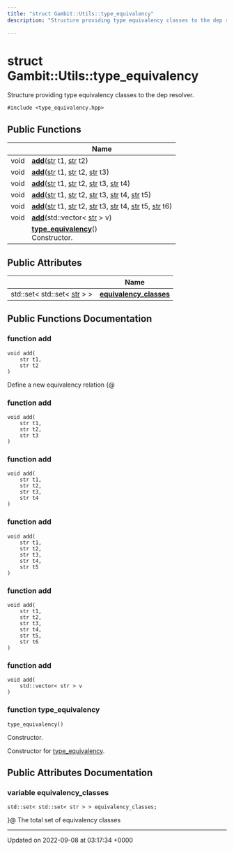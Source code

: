 ```yaml
---
title: "struct Gambit::Utils::type_equivalency"
description: "Structure providing type equivalency classes to the dep resolver. "

---
```


# struct Gambit::Utils::type_equivalency



Structure providing type equivalency classes to the dep resolver. 


`#include <type_equivalency.hpp>`

## Public Functions

|                | Name           |
| -------------- | -------------- |
| void | **[add](/documentation/code/classes/structgambit_1_1utils_1_1type__equivalency/#function-add)**([str](/documentation/code/namespaces/namespacegambit/#typedef-str) t1, [str](/documentation/code/namespaces/namespacegambit/#typedef-str) t2) |
| void | **[add](/documentation/code/classes/structgambit_1_1utils_1_1type__equivalency/#function-add)**([str](/documentation/code/namespaces/namespacegambit/#typedef-str) t1, [str](/documentation/code/namespaces/namespacegambit/#typedef-str) t2, [str](/documentation/code/namespaces/namespacegambit/#typedef-str) t3) |
| void | **[add](/documentation/code/classes/structgambit_1_1utils_1_1type__equivalency/#function-add)**([str](/documentation/code/namespaces/namespacegambit/#typedef-str) t1, [str](/documentation/code/namespaces/namespacegambit/#typedef-str) t2, [str](/documentation/code/namespaces/namespacegambit/#typedef-str) t3, [str](/documentation/code/namespaces/namespacegambit/#typedef-str) t4) |
| void | **[add](/documentation/code/classes/structgambit_1_1utils_1_1type__equivalency/#function-add)**([str](/documentation/code/namespaces/namespacegambit/#typedef-str) t1, [str](/documentation/code/namespaces/namespacegambit/#typedef-str) t2, [str](/documentation/code/namespaces/namespacegambit/#typedef-str) t3, [str](/documentation/code/namespaces/namespacegambit/#typedef-str) t4, [str](/documentation/code/namespaces/namespacegambit/#typedef-str) t5) |
| void | **[add](/documentation/code/classes/structgambit_1_1utils_1_1type__equivalency/#function-add)**([str](/documentation/code/namespaces/namespacegambit/#typedef-str) t1, [str](/documentation/code/namespaces/namespacegambit/#typedef-str) t2, [str](/documentation/code/namespaces/namespacegambit/#typedef-str) t3, [str](/documentation/code/namespaces/namespacegambit/#typedef-str) t4, [str](/documentation/code/namespaces/namespacegambit/#typedef-str) t5, [str](/documentation/code/namespaces/namespacegambit/#typedef-str) t6) |
| void | **[add](/documentation/code/classes/structgambit_1_1utils_1_1type__equivalency/#function-add)**(std::vector< [str](/documentation/code/namespaces/namespacegambit/#typedef-str) > v) |
| | **[type_equivalency](/documentation/code/classes/structgambit_1_1utils_1_1type__equivalency/#function-type-equivalency)**()<br>Constructor.  |

## Public Attributes

|                | Name           |
| -------------- | -------------- |
| std::set< std::set< [str](/documentation/code/namespaces/namespacegambit/#typedef-str) > > | **[equivalency_classes](/documentation/code/classes/structgambit_1_1utils_1_1type__equivalency/#variable-equivalency-classes)**  |

## Public Functions Documentation

### function add

```
void add(
    str t1,
    str t2
)
```


Define a new equivalency relation {@ 


### function add

```
void add(
    str t1,
    str t2,
    str t3
)
```


### function add

```
void add(
    str t1,
    str t2,
    str t3,
    str t4
)
```


### function add

```
void add(
    str t1,
    str t2,
    str t3,
    str t4,
    str t5
)
```


### function add

```
void add(
    str t1,
    str t2,
    str t3,
    str t4,
    str t5,
    str t6
)
```


### function add

```
void add(
    std::vector< str > v
)
```


### function type_equivalency

```
type_equivalency()
```

Constructor. 

Constructor for [type_equivalency](/documentation/code/classes/structgambit_1_1utils_1_1type__equivalency/). 


## Public Attributes Documentation

### variable equivalency_classes

```
std::set< std::set< str > > equivalency_classes;
```


}@ The total set of equivalency classes 


-------------------------------

Updated on 2022-09-08 at 03:17:34 +0000